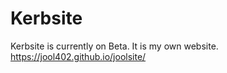 # Kerbsite

Kerbsite is currently on Beta. It is my own website.
https://jool402.github.io/joolsite/
